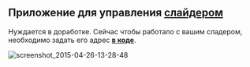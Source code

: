 ## Приложение для управления [слайдером](https://github.com/Morn91/Slider)
Нуждается в доработке. Сейчас чтобы работало с вашим сладером, необходимо задать его адрес **[в коде](https://github.com/Morn91/Slider_Android_App/blob/master/app/src/main/java/morn/slider/main.java#L58)**.

![screenshot_2015-04-26-13-28-48](https://cloud.githubusercontent.com/assets/12122264/7357796/c56d2a22-ed39-11e4-99fe-334fb848601a.png)
